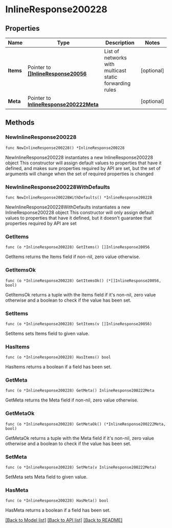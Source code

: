# InlineResponse200228

## Properties

Name | Type | Description | Notes
------------ | ------------- | ------------- | -------------
**Items** | Pointer to [**[]InlineResponse20056**](InlineResponse20056.md) | List of networks with multicast static forwarding rules | [optional] 
**Meta** | Pointer to [**InlineResponse200222Meta**](InlineResponse200222Meta.md) |  | [optional] 

## Methods

### NewInlineResponse200228

`func NewInlineResponse200228() *InlineResponse200228`

NewInlineResponse200228 instantiates a new InlineResponse200228 object
This constructor will assign default values to properties that have it defined,
and makes sure properties required by API are set, but the set of arguments
will change when the set of required properties is changed

### NewInlineResponse200228WithDefaults

`func NewInlineResponse200228WithDefaults() *InlineResponse200228`

NewInlineResponse200228WithDefaults instantiates a new InlineResponse200228 object
This constructor will only assign default values to properties that have it defined,
but it doesn't guarantee that properties required by API are set

### GetItems

`func (o *InlineResponse200228) GetItems() []InlineResponse20056`

GetItems returns the Items field if non-nil, zero value otherwise.

### GetItemsOk

`func (o *InlineResponse200228) GetItemsOk() (*[]InlineResponse20056, bool)`

GetItemsOk returns a tuple with the Items field if it's non-nil, zero value otherwise
and a boolean to check if the value has been set.

### SetItems

`func (o *InlineResponse200228) SetItems(v []InlineResponse20056)`

SetItems sets Items field to given value.

### HasItems

`func (o *InlineResponse200228) HasItems() bool`

HasItems returns a boolean if a field has been set.

### GetMeta

`func (o *InlineResponse200228) GetMeta() InlineResponse200222Meta`

GetMeta returns the Meta field if non-nil, zero value otherwise.

### GetMetaOk

`func (o *InlineResponse200228) GetMetaOk() (*InlineResponse200222Meta, bool)`

GetMetaOk returns a tuple with the Meta field if it's non-nil, zero value otherwise
and a boolean to check if the value has been set.

### SetMeta

`func (o *InlineResponse200228) SetMeta(v InlineResponse200222Meta)`

SetMeta sets Meta field to given value.

### HasMeta

`func (o *InlineResponse200228) HasMeta() bool`

HasMeta returns a boolean if a field has been set.


[[Back to Model list]](../README.md#documentation-for-models) [[Back to API list]](../README.md#documentation-for-api-endpoints) [[Back to README]](../README.md)


